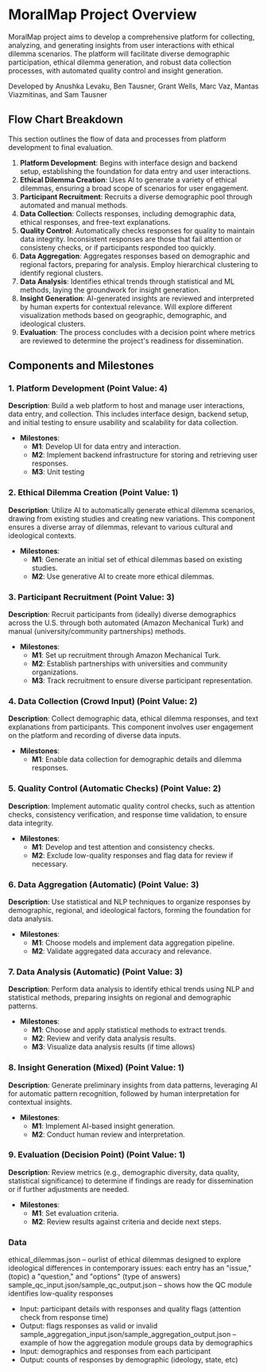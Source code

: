 # MoralMap Project Overview

MoralMap project aims to develop a comprehensive platform for collecting, analyzing, and generating insights from user interactions with ethical dilemma scenarios. The platform will facilitate diverse demographic participation, ethical dilemma generation, and robust data collection processes, with automated quality control and insight generation.

Developed by Anushka Levaku, Ben Tausner, Grant Wells, Marc Vaz, Mantas Viazmitinas, and Sam Tausner

## Flow Chart Breakdown

This section outlines the flow of data and processes from platform development to final evaluation.

1. **Platform Development**: Begins with interface design and backend setup, establishing the foundation for data entry and user interactions.
2. **Ethical Dilemma Creation**: Uses AI to generate a variety of ethical dilemmas, ensuring a broad scope of scenarios for user engagement.
3. **Participant Recruitment**: Recruits a diverse demographic pool through automated and manual methods.
4. **Data Collection**: Collects responses, including demographic data, ethical responses, and free-text explanations.
5. **Quality Control**: Automatically checks responses for  quality to maintain data integrity. Inconsistent responses are those that fail attention or consisteny checks, or if participants responded too quickly.
6. **Data Aggregation**: Aggregates responses based on demographic and regional factors, preparing for analysis. Employ hierarchical clustering to identify regional clusters.
7. **Data Analysis**: Identifies ethical trends through statistical and ML methods, laying the groundwork for insight generation.
8. **Insight Generation**: AI-generated insights are reviewed and interpreted by human experts for contextual relevance. Will explore different visualization methods based on geographic, demographic, and ideological clusters.
9. **Evaluation**: The process concludes with a decision point where metrics are reviewed to determine the project's readiness for dissemination.

## Components and Milestones

### 1. Platform Development (Point Value: 4)

**Description**: Build a web platform to host and manage user interactions, data entry, and collection. This includes interface design, backend setup, and initial testing to ensure usability and scalability for data collection.

- **Milestones**:
  - **M1**: Develop UI for data entry and interaction.
  - **M2**: Implement backend infrastructure for storing and retrieving user responses.
  - **M3**: Unit testing

### 2. Ethical Dilemma Creation (Point Value: 1)

**Description**: Utilize AI to automatically generate ethical dilemma scenarios, drawing from existing studies and creating new variations. This component ensures a diverse array of dilemmas, relevant to various cultural and ideological contexts.

- **Milestones**:
  - **M1**: Generate an initial set of ethical dilemmas based on existing studies.
  - **M2**: Use generative AI to create more ethical dilemmas.

### 3. Participant Recruitment (Point Value: 3)

**Description**: Recruit participants from (ideally) diverse demographics across the U.S. through both automated (Amazon Mechanical Turk) and manual (university/community partnerships) methods.

- **Milestones**:
  - **M1**: Set up recruitment through Amazon Mechanical Turk.
  - **M2**: Establish partnerships with universities and community organizations.
  - **M3**: Track recruitment to ensure diverse participant representation.

### 4. Data Collection (Crowd Input) (Point Value: 2)

**Description**: Collect demographic data, ethical dilemma responses, and text explanations from participants. This component involves user engagement on the platform and recording of diverse data inputs.

- **Milestones**:
  - **M1**: Enable data collection for demographic details and dilemma responses.

### 5. Quality Control (Automatic Checks) (Point Value: 2)

**Description**: Implement automatic quality control checks, such as attention checks, consistency verification, and response time validation, to ensure data integrity.

- **Milestones**:
  - **M1**: Develop and test attention and consistency checks.
  - **M2**: Exclude low-quality responses and flag data for review if necessary.

### 6. Data Aggregation (Automatic) (Point Value: 3)

**Description**: Use statistical and NLP techniques to organize responses by demographic, regional, and ideological factors, forming the foundation for data analysis.

- **Milestones**:
  - **M1**: Choose models and implement data aggregation pipeline.
  - **M2**: Validate aggregated data accuracy and relevance.

### 7. Data Analysis (Automatic) (Point Value: 3)

**Description**: Perform data analysis to identify ethical trends using NLP and statistical methods, preparing insights on regional and demographic patterns.

- **Milestones**:
  - **M1**: Choose and apply statistical methods to extract trends.
  - **M2**: Review and verify data analysis results.
  - **M3**: Visualize data analysis results (if time allows)

### 8. Insight Generation (Mixed) (Point Value: 1)

**Description**: Generate preliminary insights from data patterns, leveraging AI for automatic pattern recognition, followed by human interpretation for contextual insights.

- **Milestones**:
  - **M1**: Implement AI-based insight generation.
  - **M2**: Conduct human review and interpretation.

### 9. Evaluation (Decision Point) (Point Value: 1)

**Description**: Review metrics (e.g., demographic diversity, data quality, statistical significance) to determine if findings are ready for dissemination or if further adjustments are needed.

- **Milestones**:
  - **M1**: Set evaluation criteria.
  - **M2**: Review results against criteria and decide next steps.

### Data
ethical_dilemmas.json – ourlist of ethical dilemmas designed to explore ideological differences in contemporary issues: each entry has an "issue," (topic) a "question," and "options" (type of answers)
sample_qc_input.json/sample_qc_output.json – shows how the QC module identifies low-quality responses
  - Input: participant details with responses and quality flags (attention check from response time)
  - Output: flags responses as valid or invalid
sample_aggregation_input.json/sample_aggregation_output.json – example of how the aggregation module groups data by demographics
  - Input: demographics and responses from each participant
  - Output: counts of responses by demographic (ideology, state, etc)
